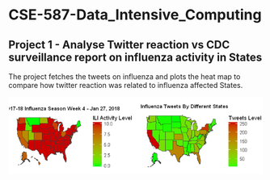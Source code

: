 # CSE-587-Data_Intensive_Computing

## Project 1 - Analyse Twitter reaction vs CDC surveillance report on influenza activity in States
The project fetches the tweets on influenza and plots the heat map to compare how twitter reaction was related to influenza affected States.

![HeatMap](Project-Twitter_vs_CDC_Influenza_Analysis/pics/twt_vs_cdc.PNG)
